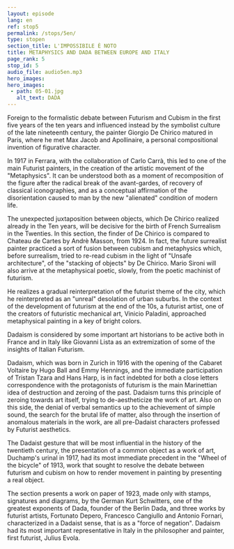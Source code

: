 ```yaml
---
layout: episode
lang: en
ref: stop5
permalink: /stops/5en/
type: stopen
section_title: L'IMPOSSIBILE È NOTO
title: METAPHYSICS AND DADA BETWEEN EUROPE AND ITALY 
page_rank: 5
stop_id: 5
audio_file: audio5en.mp3
hero_images:
hero_images:
 - path: 05-01.jpg
   alt_text: DADA
---
```


Foreign to the formalistic debate between Futurism and Cubism in the first five years of the ten years and influenced instead by the symbolist culture of the late nineteenth century, the painter Giorgio De Chirico matured in Paris, where he met Max Jacob and Apollinaire, a personal compositional invention of figurative character.

In 1917 in Ferrara, with the collaboration of Carlo Carrà, this led to one of the main Futurist painters, in the creation of the artistic movement of the "Metaphysics". It can be understood both as a moment of recomposition of the figure after the radical break of the avant-gardes, of recovery of classical iconographies, and as a conceptual affirmation of the disorientation  caused to man by the new "alienated" condition of modern life.

The unexpected juxtaposition between objects, which De Chirico realized already in the Ten years, will be decisive for the birth of French Surrealism in the Twenties. In this section, the finder of De Chirico is compared to Chateau de Cartes by Andrè Masson, from 1924. In fact, the future surrealist painter practiced a sort of fusion between cubism and metaphysics which, before surrealism, tried to re-read cubism in the light of "Unsafe architecture", of the "stacking of objects" by De Chirico. Mario Sironi will also arrive at the metaphysical poetic,  slowly,  from  the poetic machinist of futurism.

He realizes a gradual reinterpretation of the futurist theme of the city, which he reinterpreted as an "unreal" desolation of urban suburbs. In the context of the development of futurism at the end of the 10s, a futurist artist, one of the creators of futuristic mechanical art, Vinicio Paladini, approached metaphysical painting in a key of bright colors.

Dadaism is considered by some important art historians to be active both in France and in Italy like Giovanni Lista as an extremization of some of the insights of Italian Futurism.

Dadaism, which was born in Zurich in 1916 with the opening of the Cabaret Voltaire by Hugo Ball and Emmy Hennings, and the immediate participation of Tristan Tzara and Hans Harp, is in fact indebted for both a close letters correspondence with the  protagonists of futurism is the main Marinettian idea of ​​destruction and zeroing of the past. Dadaism turns this principle of zeroing towards art itself, trying to de-aestheticize the work of art. Also on this side, the denial of verbal semantics up to the achievement of simple sound, the search for the brutal life of matter, also through the insertion of anomalous materials in the work, are all pre-Dadaist characters professed by Futurist aesthetics.

The Dadaist gesture that will be most influential in the history of the twentieth century, the presentation of a common object as a work of art, Duchamp's urinal in 1917, had its most immediate precedent in the "Wheel of the bicycle" of 1913, work that sought to resolve the debate between futurism and cubism on how to render movement in painting by presenting a real object.

The section presents a work on paper of 1923, made only with stamps, signatures and diagrams, by the German Kurt Schwitters, one of the greatest exponents of Dada, founder of the Berlin Dada, and three works by futurist artists, Fortunato Depero, Francesco Cangiullo and Antonio Fornari, characterized in a Dadaist sense, that is as a "force of negation". Dadaism had its most important representative in Italy in the philosopher and painter, first futurist, Julius Evola. 

